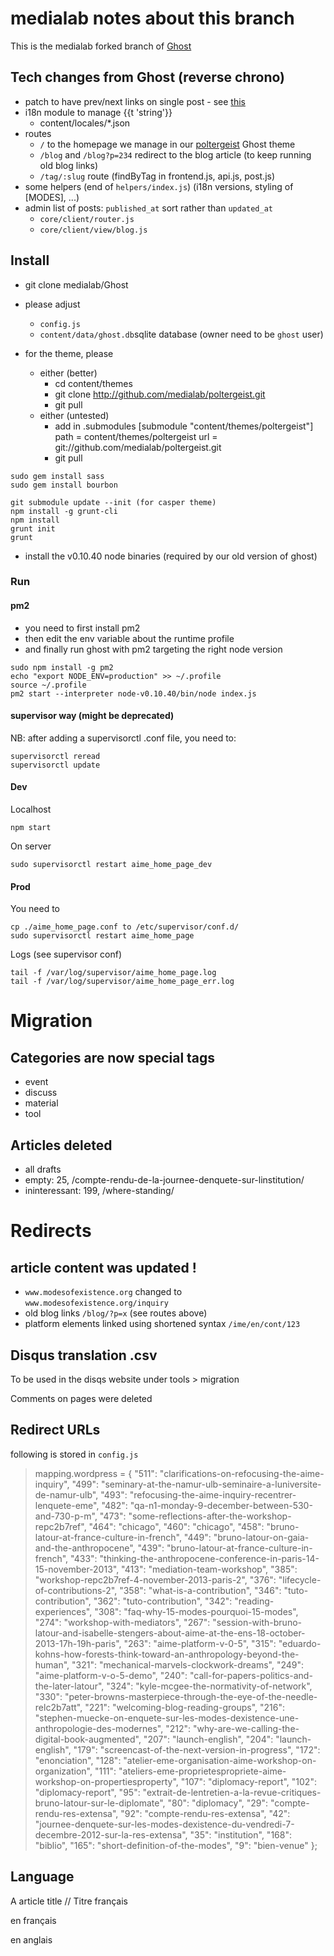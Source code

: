 # medialab notes about this branch

This is the medialab forked branch of [Ghost](https://github.com/TryGhost/Ghost)

## Tech changes from Ghost (reverse chrono)

- patch to have prev/next links on single post - see [this](https://github.com/cobbspur/Ghost/commit/e38a6c02273b16ef44f0d77a61cd49ad6a7c89af#comments)
- i18n module to manage {{t 'string'}}
  - content/locales/*.json
- routes
  - `/` to the homepage we manage in our [poltergeist](https://github.com/medialab/poltergeist) Ghost theme
  - `/blog` and `/blog?p=234` redirect to the blog article (to keep running old blog links)
  - `/tag/:slug` route (findByTag in frontend.js, api.js, post.js)
- some helpers (end of `helpers/index.js`) (i18n versions, styling of [MODES], ...)
- admin list of posts: `published_at` sort rather than `updated_at`
  - `core/client/router.js`
  - `core/client/view/blog.js`

## Install

- git clone medialab/Ghost

- please adjust
  - `config.js`
  - `content/data/ghost.db`sqlite database (owner need to be `ghost` user)

- for the theme, please
  - either (better)
    - cd content/themes
    - git clone http://github.com/medialab/poltergeist.git
    - git pull
  - either (untested)
    - add in .submodules
      [submodule "content/themes/poltergeist"]
        path = content/themes/poltergeist
        url = git://github.com/medialab/poltergeist.git
    - git pull

```
sudo gem install sass
sudo gem install bourbon

git submodule update --init (for casper theme)
npm install -g grunt-cli
npm install
grunt init
grunt
```
- install the v0.10.40 node binaries (required by our old version of ghost)


### Run

#### pm2

- you need to first install pm2
- then edit the env variable about the runtime profile
- and finally run ghost with pm2 targeting the right node version

```
sudo npm install -g pm2
echo "export NODE_ENV=production" >> ~/.profile
source ~/.profile
pm2 start --interpreter node-v0.10.40/bin/node index.js
```


#### supervisor way (might be deprecated)
NB: after adding a supervisorctl .conf file, you need to:

```
supervisorctl reread
supervisorctl update
```


#### Dev

Localhost
```
npm start
```

On server
```
sudo supervisorctl restart aime_home_page_dev
```

#### Prod
You need to

```
cp ./aime_home_page.conf to /etc/supervisor/conf.d/
sudo supervisorctl restart aime_home_page
```

Logs (see supervisor conf)

```
tail -f /var/log/supervisor/aime_home_page.log
tail -f /var/log/supervisor/aime_home_page_err.log
```

# Migration
## Categories are now special tags
- event
- discuss
- material
- tool

## Articles deleted
- all drafts
- empty: 25, /compte-rendu-de-la-journee-denquete-sur-linstitution/
- ininteressant: 199, /where-standing/

# Redirects
## article content was updated !
- `www.modesofexistence.org` changed to `www.modesofexistence.org/inquiry`
- old blog links `/blog/?p=x` (see routes above)
- platform elements linked using shortened syntax `/ime/en/cont/123`

## Disqus translation .csv
To be used in the disqs website under tools > migration

Comments on pages were deleted

## Redirect URLs
following is stored in `config.js`
    
> mapping.wordpress = {
    "511":  "clarifications-on-refocusing-the-aime-inquiry",
    "499":  "seminary-at-the-namur-ulb-seminaire-a-luniversite-de-namur-ulb",
    "493":  "refocusing-the-aime-inquiry-recentrer-lenquete-eme",
    "482":  "qa-n1-monday-9-december-between-530-and-730-p-m",
    "473":  "some-reflections-after-the-workshop-repc2b7ref",
    "464":  "chicago",
    "460":  "chicago",
    "458":  "bruno-latour-at-france-culture-in-french",
    "449":  "bruno-latour-on-gaia-and-the-anthropocene",
    "439":  "bruno-latour-at-france-culture-in-french",
    "433":  "thinking-the-anthropocene-conference-in-paris-14-15-november-2013",
    "413":  "mediation-team-workshop",
    "385":  "workshop-repc2b7ref-4-november-2013-paris-2",
    "376":  "lifecycle-of-contributions-2",
    "358":  "what-is-a-contribution",
    "346":  "tuto-contribution",
    "362":  "tuto-contribution",
    "342":  "reading-experiences",
    "308":  "faq-why-15-modes-pourquoi-15-modes",
    "274":  "workshop-with-mediators",
    "267":  "session-with-bruno-latour-and-isabelle-stengers-about-aime-at-the-ens-18-october-2013-17h-19h-paris",
    "263":  "aime-platform-v-0-5",
    "315":  "eduardo-kohns-how-forests-think-toward-an-anthropology-beyond-the-human",
    "321":  "mechanical-marvels-clockwork-dreams",
    "249":  "aime-platform-v-o-5-demo",
    "240":  "call-for-papers-politics-and-the-later-latour",
    "324":  "kyle-mcgee-the-normativity-of-network",
    "330":  "peter-browns-masterpiece-through-the-eye-of-the-needle-relc2b7att",
    "221":  "welcoming-blog-reading-groups",
    "216":  "stephen-muecke-on-enquete-sur-les-modes-dexistence-une-anthropologie-des-modernes",
    "212":  "why-are-we-calling-the-digital-book-augmented",
    "207":  "launch-english",
    "204":  "launch-english",
    "179":  "screencast-of-the-next-version-in-progress",
    "172":  "enonciation",
    "128":  "atelier-eme-organisation-aime-workshop-on-organization",
    "111":  "ateliers-eme-proprietespropriete-aime-workshop-on-propertiesproperty",
    "107":  "diplomacy-report",
    "102":  "diplomacy-report",
    "95": "extrait-de-lentretien-a-la-revue-critiques-bruno-latour-sur-le-diplomate",
    "80": "diplomacy",
    "29": "compte-rendu-res-extensa",
    "92": "compte-rendu-res-extensa",
    "42": "journee-denquete-sur-les-modes-dexistence-du-vendredi-7-decembre-2012-sur-la-res-extensa",
    "35": "institution",
    "168":  "biblio",
    "165":  "short-definition-of-the-modes",
    "9":  "bien-venue"
};

## Language
A article title // Titre français
<!-- fr -->
en français
<!-- en -->
en anglais


